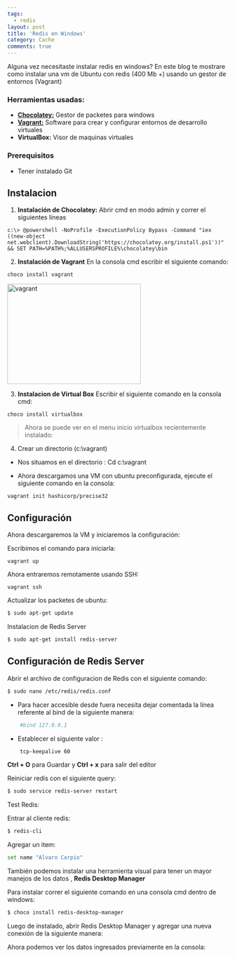 ```yaml
---
tags:
  - redis
layout: post
title: 'Redis en Windows'
category: Cache
comments: true
---
```


Alguna vez necesitaste instalar redis en windows? En este blog te mostrare como instalar una vm de Ubuntu con redis (400 Mb +) usando un gestor de entornos (Vagrant) 

### Herramientas usadas:
- **[Chocolatey:](https://chocolatey.org/)** Gestor de packetes para windows
- **[Vagrant:](https://www.vagrantup.com/)**  Software para crear y configurar entornos de desarrollo virtuales 
- **VirtualBox:** Visor de maquinas virtuales

### Prerequisitos

- Tener instalado Git

## Instalacion

1. **Instalación de Chocolatey:**
Abrir cmd en modo admin y correr el siguientes lineas

```dosbatch
c:\> @powershell -NoProfile -ExecutionPolicy Bypass -Command "iex ((new-object net.webclient).DownloadString('https://chocolatey.org/install.ps1'))" && SET PATH=%PATH%;%ALLUSERSPROFILE%\chocolatey\bin
```

2. **Instalación de Vagrant**
En la consola cmd escribir el siguiente  comando:

```dosbatch	
choco install vagrant
```

<img src="{{ site.url }}/assets/content/redis-vagrant/vagrant-install.png" alt="vagrant" style="width:304px;height:228px;">

3. **Instalacion de Virtual Box**
Escribir el siguiente comando en la consola cmd:

```dosbatch
choco install virtualbox
```	

>Ahora se puede ver en el menu inicio virtualbox recientemente instalado:

4. Crear un directorio (c:\vagrant)

-	Nos situamos en el directorio : Cd c:\vagrant
	
-	Ahora descargamos una VM con ubuntu preconfigurada, ejecute el siguiente comando en la consola:

```dosbatch
vagrant init hashicorp/precise32
```	

## Configuración 

Ahora descargaremos la VM y iniciaremos la configuración:

Escribimos el comando  para iniciarla:

```dosbatch
vagrant up
```
Ahora entraremos remotamente  usando SSH:

```dosbatch
vagrant ssh
```	

Actualizar los packetes de ubuntu:

```sh
$ sudo apt-get update
```	
Instalacion de Redis Server

```sh
$ sudo apt-get install redis-server
```		

## Configuración de Redis Server

Abrir el archivo de configuracion de Redis con el siguiente comando:

```sh	
$ sudo nano /etc/redis/redis.conf
```	
- Para hacer accesible desde fuera necesita dejar comentada la línea referente al bind de la siguiente manera:

```sh
    #bind 127.0.0.1
```		
- Establecer el siguiente valor :

```sh	
	tcp-keepalive 60
```			
**Ctrl + O** para Guardar y **Ctrl + x** para salir del editor

Reiniciar redis con el siguiente query:

```sh
$ sudo service redis-server restart
```

Test Redis:

Entrar al cliente redis:

```sh	
$ redis-cli
```

Agregar un item:

```sh	
set name "Alvaro Carpio"
```

También podemos instalar una herramienta visual para tener un mayor manejos de los datos , **Redis Desktop Manager**

Para instalar correr el siguiente comando en una consola cmd dentro de windows:

```sh
$ choco install redis-desktop-manager
```	
Luego de instalado, abrir Redis Desktop Manager y agregar una nueva conexión de la siguiente manera:


	
Ahora podemos ver los datos ingresados previamente  en la consola: 


	



